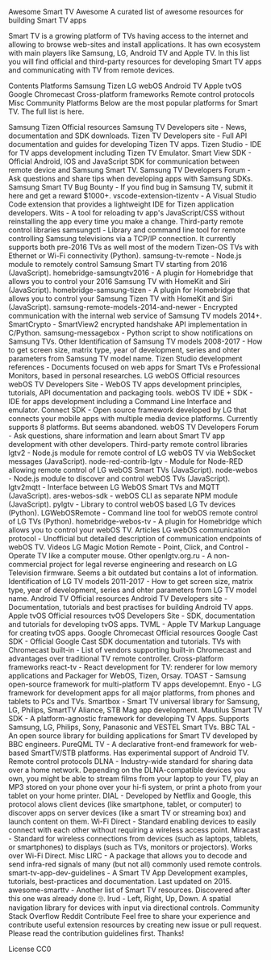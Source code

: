Awesome Smart TV Awesome
A curated list of awesome resources for building Smart TV apps



Smart TV is a growing platform of TVs having access to the internet and allowing to browse web-sites and install applications. It has own ecosystem with main players like Samsung, LG, Android TV and Apple TV. In this list you will find official and third-party resources for developing Smart TV apps and communicating with TV from remote devices.

Contents
Platforms
Samsung Tizen
LG webOS
Android TV
Apple tvOS
Google Chromecast
Cross-platform frameworks
Remote control protocols
Misc
Community
Platforms
Below are the most popular platforms for Smart TV. The full list is here.

Samsung Tizen
Official resources
Samsung TV Developers site - News, documentation and SDK downloads.
Tizen TV Developers site - Full API documentation and guides for developing Tizen TV apps.
Tizen Studio - IDE for TV apps development including Tizen TV Emulator.
Smart View SDK - Official Android, IOS and JavaScript SDK for communication between remote device and Samsung Smart TV.
Samsung TV Developers Forum - Ask questions and share tips when developing apps with Samsung SDKs.
Samsung Smart TV Bug Bounty - If you find bug in Samsung TV, submit it here and get a reward $1000+.
vscode-extension-tizentv - A Visual Studio Code extension that provides a lightweight IDE for Tizen application developers.
Wits - A tool for reloading tv app's JavaScript/CSS without reinstalling the app every time you make a change.
Third-party remote control libraries
samsungctl - Library and command line tool for remote controlling Samsung televisions via a TCP/IP connection. It currently supports both pre-2016 TVs as well most of the modern Tizen-OS TVs with Ethernet or Wi-Fi connectivity (Python).
samsung-tv-remote - Node.js module to remotely control Samsung Smart TV starting from 2016 (JavaScript).
homebridge-samsungtv2016 - A plugin for Homebridge that allows you to control your 2016 Samsung TV with HomeKit and Siri (JavaScript).
homebridge-samsung-tizen - A plugin for Homebridge that allows you to control your Samsung Tizen TV with HomeKit and Siri (JavaScript).
samsung-remote-models-2014-and-newer - Encrypted communication with the internal web service of Samsung TV models 2014+.
SmartCrypto - SmartView2 encrypted handshake API implementation in C/Python.
samsung-messagebox - Python script to show notifications on Samsung TVs.
Other
Identification of Samsung TV models 2008-2017 - How to get screen size, matrix type, year of development, series and ohter parameters from Samsung TV model name.
Tizen Studio development references - Documents focused on web apps for Smart TVs e Professional Monitors, based in personal researches.
LG webOS
Official resources
webOS TV Developers Site - WebOS TV apps development principles, tutorials, API documentation and packaging tools.
webOS TV IDE + SDK - IDE for apps development including a Command Line Interface and emulator.
Connect SDK - Open source framework developed by LG that connects your mobile apps with multiple media device platforms. Currently supports 8 platforms. But seems abandoned.
webOS TV Developers Forum - Ask questions, share information and learn about Smart TV app development with other developers.
Third-party remote control libraries
lgtv2 - Node.js module for remote control of LG webOS TV via WebSocket messages (JavaScript).
node-red-contrib-lgtv - Module for Node-RED allowing remote control of LG webOS Smart TVs (JavaScript).
node-webos - Node.js module to discover and control webOS TVs (JavaScript).
lgtv2mqtt - Interface between LG WebOS Smart TVs and MQTT (JavaScript).
ares-webos-sdk - webOS CLI as separate NPM module (JavaScript).
pylgtv - Library to control webOS based LG Tv devices (Python).
LGWebOSRemote - Command line tool for webOS remote control of LG TVs (Python).
homebridge-webos-tv - A plugin for Homebridge which allows you to control your webOS TV.
Articles
LG webOS communication protocol - Unofficial but detailed description of communication endpoints of webOS TV.
Videos
LG Magic Motion Remote - Point, Click, and Control - Operate TV like a computer mouse.
Other
openlgtv.org.ru - A non-commercial project for legal reverse engineering and research on LG Television firmware. Seems a bit outdated but contains a lot of information.
Identification of LG TV models 2011-2017 - How to get screen size, matrix type, year of development, series and ohter parameters from LG TV model name.
Android TV
Official resources
Android TV Developers site - Documentation, tutorials and best practises for building Android TV apps.
Apple tvOS
Official resources
tvOS Developers Site - SDK, documentation and tutorials for developing tvOS apps.
TVML - Apple TV Markup Language for creating tvOS apps.
Google Chromecast
Official resources
Google Cast SDK - Official Google Cast SDK documentation and tutorials.
TVs with Chromecast built-in - List of vendors supporting built-in Chromecast and advantages over traditional TV remote controller.
Cross-platform frameworks
react-tv - React development for TV: renderer for low memory applications and Packager for WebOS, Tizen, Orsay.
TOAST - Samsung open-source framework for multi-platform TV apps developemnt.
Enyo - LG framework for development apps for all major platforms, from phones and tablets to PCs and TVs.
Smartbox - Smart TV universal library for Samsung, LG, Philips, SmartTV Aliance, STB Mag app development.
Mautilus Smart TV SDK - A platform-agnostic framework for developing TV Apps. Supports Samsung, LG, Philips, Sony, Panasonic and VESTEL Smart TVs.
BBC TAL - An open source library for building applications for Smart TV developed by BBC engineers.
PureQML TV - A declarative front-end framework for web-based SmartTV/STB platforms. Has experimental support of Android TV.
Remote control protocols
DLNA - Industry-wide standard for sharing data over a home network. Depending on the DLNA-compatible devices you own, you might be able to stream films from your laptop to your TV, play an MP3 stored on your phone over your hi-fi system, or print a photo from your tablet on your home printer.
DIAL - Developed by Netflix and Google, this protocol alows client devices (like smartphone, tablet, or computer) to discover apps on server devices (like a smart TV or streaming box) and launch content on them.
Wi-Fi Direct - Standard enabling devices to easily connect with each other without requiring a wireless access point.
Miracast - Standard for wireless connections from devices (such as laptops, tablets, or smartphones) to displays (such as TVs, monitors or projectors). Works over Wi-Fi Direct.
Misc
LIRC - A package that allows you to decode and send infra-red signals of many (but not all) commonly used remote controls.
smart-tv-app-dev-guidelines - A Smart TV App Development examples, tutorials, best-practices and documentation. Last updated on 2015.
awesome-smarttv - Another list of Smart TV resources. Discovered after this one was already done 🙄.
lrud - Left, Right, Up, Down. A spatial navigation library for devices with input via directional controls.
Community
Stack Overflow
Reddit
Contribute
Feel free to share your experience and contribute useful extension resources by creating new issue or pull request. Please read the contribution guidelines first. Thanks!

License
CC0
